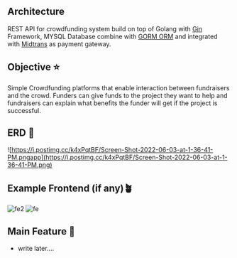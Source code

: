 ## Architecture

REST API for crowdfunding system build on top of Golang with [Gin](https://gin-gonic.com/) Framework, MYSQL Database combine with [GORM ORM](https://gorm.io/index.html) and integrated with [Midtrans](https://midtrans.com/) as payment gateway.

## Objective ⭐

Simple Crowdfunding platforms that enable interaction between fundraisers and the crowd. Funders can give funds to the project they want to help and fundraisers can explain what benefits the funder will get if the project is successful.

## ERD 🍃

![https://i.postimg.cc/k4xPqtBF/Screen-Shot-2022-06-03-at-1-36-41-PM.pngapp](https://i.postimg.cc/k4xPqtBF/Screen-Shot-2022-06-03-at-1-36-41-PM.png)

## Example Frontend (if any)🪴

![fe2](https://i.postimg.cc/hjBkK4Qv/fe2.jpg)
![fe](https://i.postimg.cc/ydywxq0P/fe.jpg)

## Main Feature 🧩

- write later....
